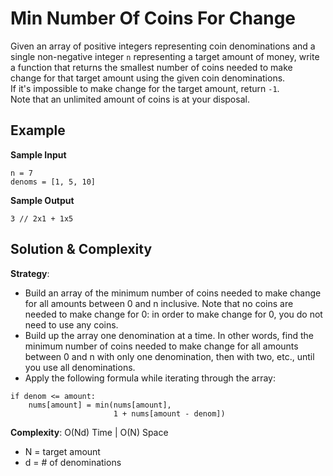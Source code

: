 # Min Number Of Coins For Change  
Given an array of positive integers representing coin denominations and a single non-negative integer `n` representing a target amount of money, write a function that returns the smallest number of coins needed to make change for that target amount using the given coin denominations.  
If it's impossible to make change for the target amount, return `-1`.  
Note that an unlimited amount of coins is at your disposal.  

## Example  
__Sample Input__  
```
n = 7  
denoms = [1, 5, 10]  
```
__Sample Output__
```
3 // 2x1 + 1x5
```

## Solution & Complexity  
__Strategy__:  
* Build an array of the minimum number of coins needed to make change for all amounts between 0 and n inclusive. Note that no coins are needed to make change for 0: in order to make change for 0, you do not need to use any coins.  
* Build up the array one denomination at a time. In other words, find the minimum number of coins needed to make change for all amounts between 0 and n with only one denomination, then with two, etc., until you use all denominations.  
* Apply the following formula while iterating through the array: 
```
if denom <= amount: 
    nums[amount] = min(nums[amount],  
                       1 + nums[amount - denom])  
```
__Complexity__: O(Nd) Time | O(N) Space  
* N = target amount
* d = # of denominations
